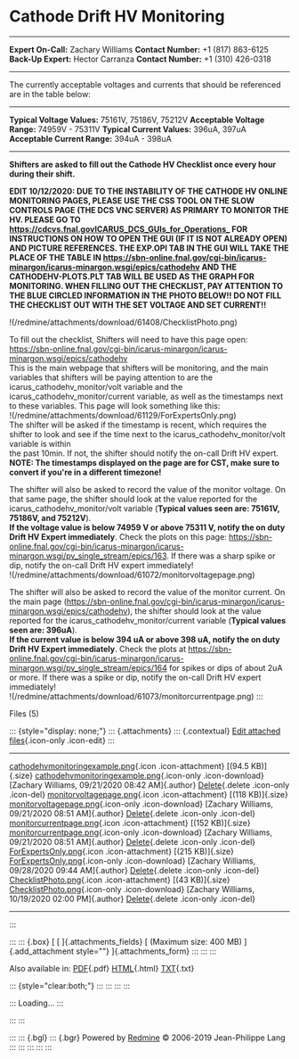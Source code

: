 

# Cathode Drift HV Monitoring

  --------------------- ------------------ --------------------- -------------------
  **Expert On-Call:**   Zachary Williams   **Contact Number:**   +1 (817) 863-6125
  **Back-Up Expert:**   Hector Carranza    **Contact Number:**   +1 (310) 426-0318
  --------------------- ------------------ --------------------- -------------------

The currently acceptable voltages and currents that should be referenced
are in the table below:

  ----------------------------- ------------------------ ------------------------------- -----------------
  **Typical Voltage Values:**   75161V, 75186V, 75212V   **Acceptable Voltage Range:**   74959V - 75311V
  **Typical Current Values:**   396uA, 397uA             **Acceptable Current Range:**   394uA - 398uA
  ----------------------------- ------------------------ ------------------------------- -----------------

**Shifters are asked to fill out the Cathode HV Checklist once every
hour during their shift.**

**EDIT 10/12/2020: DUE TO THE INSTABILITY OF THE CATHODE HV ONLINE
MONITORING PAGES, PLEASE USE THE CSS TOOL ON THE SLOW CONTROLS PAGE (THE
DCS VNC SERVER) AS PRIMARY TO MONITOR THE HV. PLEASE GO TO
<https://cdcvs.fnal.govICARUS_DCS_GUIs_for_Operations_>
FOR INSTRUCTIONS ON HOW TO OPEN THE GUI (IF IT IS NOT ALREADY OPEN) AND
PICTURE REFERENCES. THE EXP.OPI TAB IN THE GUI WILL TAKE THE PLACE OF
THE TABLE IN
<https://sbn-online.fnal.gov/cgi-bin/icarus-minargon/icarus-minargon.wsgi/epics/cathodehv>
AND THE CATHODEHV-PLOTS.PLT TAB WILL BE USED AS THE GRAPH FOR
MONITORING. WHEN FILLING OUT THE CHECKLIST, PAY ATTENTION TO THE BLUE
CIRCLED INFORMATION IN THE PHOTO BELOW!! DO NOT FILL THE CHECKLIST OUT
WITH THE SET VOLTAGE AND SET CURRENT!!**

!(/redmine/attachments/download/61408/ChecklistPhoto.png)

To fill out the checklist, Shifters will need to have this page open:
<https://sbn-online.fnal.gov/cgi-bin/icarus-minargon/icarus-minargon.wsgi/epics/cathodehv>\
This is the main webpage that shifters will be monitoring, and the main
variables that shifters will be paying attention to are the
icarus_cathodehv_monitor/volt variable and the
icarus_cathodehv_monitor/current variable, as well as the timestamps
next to these variables. This page will look something like this:\
!(/redmine/attachments/download/61129/ForExpertsOnly.png)\
The shifter will be asked if the timestamp is recent, which requires the
shifter to look and see if the time next to the
icarus_cathodehv_monitor/volt variable is within\
the past 10min. If not, the shifter should notify the on-call Drift HV
expert. **NOTE: The timestamps displayed on the page are for CST, make
sure to convert if you\'re in a different timezone!**

The shifter will also be asked to record the value of the monitor
voltage. On that same page, the shifter should look at the value
reported for the icarus_cathodehv_monitor/volt variable (**Typical
values seen are: 75161V, 75186V, and 75212V**).\
**If the voltage value is below 74959 V or above 75311 V, notify the on
duty Drift HV Expert immediately**. Check the plots on this page:
<https://sbn-online.fnal.gov/cgi-bin/icarus-minargon/icarus-minargon.wsgi/pv_single_stream/epics/163>.
If there was a sharp spike or dip, notify the on-call Drift HV expert
immediately!\
!(/redmine/attachments/download/61072/monitorvoltagepage.png)

The shifter will also be asked to record the value of the monitor
current. On the main page
(<https://sbn-online.fnal.gov/cgi-bin/icarus-minargon/icarus-minargon.wsgi/epics/cathodehv>),
the shifter should look at the value reported for the
icarus_cathodehv_monitor/current variable (**Typical values seen are:
396uA**).\
**If the current value is below 394 uA or above 398 uA, notify the on
duty Drift HV Expert immediately**. Check the plots at
<https://sbn-online.fnal.gov/cgi-bin/icarus-minargon/icarus-minargon.wsgi/pv_single_stream/epics/164>
for spikes or dips of about 2uA or more. If there was a spike or dip,
notify the on-call Drift HV expert immediately!\
!(/redmine/attachments/download/61073/monitorcurrentpage.png)
:::

Files (5)

::: {style="display: none;"}
::: {.attachments}
::: {.contextual}
[Edit attached
files](/redmine/attachments/wiki_pages/29278/edit "Edit attached files"){.icon-only
.icon-edit}
:::

  ----------------------------------------------------------------------------------------------------------------------------------------------------------------------------------------------------------------------------------------------------------------------------------- -- -------------------------------------------------- -----------------------------------------------------------------------------
  [cathodehvmonitoringexample.png](/redmine/attachments/61071/cathodehvmonitoringexample.png){.icon .icon-attachment} [(94.5 KB)]{.size} [cathodehvmonitoringexample.png](/redmine/attachments/download/61071/cathodehvmonitoringexample.png "Download"){.icon-only .icon-download}      [Zachary Williams, 09/21/2020 08:42 AM]{.author}   [Delete](/redmine/attachments/61071 "Delete"){.delete .icon-only .icon-del}
  [monitorvoltagepage.png](/redmine/attachments/61072/monitorvoltagepage.png){.icon .icon-attachment} [(118 KB)]{.size} [monitorvoltagepage.png](/redmine/attachments/download/61072/monitorvoltagepage.png "Download"){.icon-only .icon-download}                                       [Zachary Williams, 09/21/2020 08:51 AM]{.author}   [Delete](/redmine/attachments/61072 "Delete"){.delete .icon-only .icon-del}
  [monitorcurrentpage.png](/redmine/attachments/61073/monitorcurrentpage.png){.icon .icon-attachment} [(152 KB)]{.size} [monitorcurrentpage.png](/redmine/attachments/download/61073/monitorcurrentpage.png "Download"){.icon-only .icon-download}                                       [Zachary Williams, 09/21/2020 08:51 AM]{.author}   [Delete](/redmine/attachments/61073 "Delete"){.delete .icon-only .icon-del}
  [ForExpertsOnly.png](/redmine/attachments/61129/ForExpertsOnly.png){.icon .icon-attachment} [(215 KB)]{.size} [ForExpertsOnly.png](/redmine/attachments/download/61129/ForExpertsOnly.png "Download"){.icon-only .icon-download}                                                       [Zachary Williams, 09/28/2020 09:44 AM]{.author}   [Delete](/redmine/attachments/61129 "Delete"){.delete .icon-only .icon-del}
  [ChecklistPhoto.png](/redmine/attachments/61408/ChecklistPhoto.png){.icon .icon-attachment} [(43 KB)]{.size} [ChecklistPhoto.png](/redmine/attachments/download/61408/ChecklistPhoto.png "Download"){.icon-only .icon-download}                                                        [Zachary Williams, 10/19/2020 02:00 PM]{.author}   [Delete](/redmine/attachments/61408 "Delete"){.delete .icon-only .icon-del}
  ----------------------------------------------------------------------------------------------------------------------------------------------------------------------------------------------------------------------------------------------------------------------------------- -- -------------------------------------------------- -----------------------------------------------------------------------------
:::

::: 
::: {.box}
[ [ ]{.attachments_fields} [ (Maximum size: 400 MB) ]{.add_attachment
style=""} ]{.attachments_form}
:::
:::
:::

Also available in:
[PDF](CathodeHVMonitoring.pdf){.pdf}
[HTML](CathodeHVMonitoring.html){.html}
[TXT](CathodeHVMonitoring.txt){.txt}

::: {style="clear:both;"}
:::
:::
:::
:::

::: 
Loading\...
:::

::: 
:::

::: 
::: {.bgl}
::: {.bgr}
Powered by [Redmine](https://www.redmine.org/) © 2006-2019 Jean-Philippe
Lang
:::
:::
:::
:::
:::
